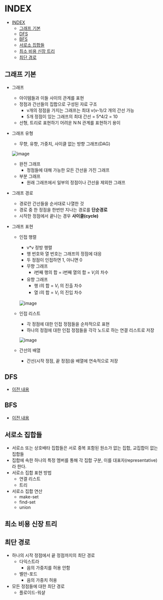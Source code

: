 # INDEX

- [INDEX](#index)
  - [그래프 기본](#그래프-기본)
  - [DFS](#dfs)
  - [BFS](#bfs)
  - [서로소 집합들](#서로소-집합들)
  - [최소 비용 신장 트리](#최소-비용-신장-트리)
  - [최단 경로](#최단-경로)

## 그래프 기본

* 그래프
  * 아이템들과 이들 사이의 관계를 표현
  * 정점과 간선들의 집합으로 구성된 자료 구조
    * v개의 정점을 가지는 그래프는 최대 v(v-1)/2 개의 간선 가능
    * 5개 정점이 있는 그래프의 최대 간선 = 5*4/2 = 10
  * 선형, 트리로 표현하기 어려운 N:N 관계를 표현하기 용이
* 그래프 유형
  * 무향, 유향, 가중치, 사이클 없는 방향 그래프(DAG)

  ![image](https://user-images.githubusercontent.com/122508528/229396500-085881ec-7532-4978-bb45-84e6debc51fe.png)

  * 완전 그래프
    * 정점들에 대해 가능한 모든 간선을 가진 그래프
  * 부분 그래프
    * 원래 그래프에서 일부의 정점이나 간선을 제외한 그래프

* 그래프 경로
  * 경로란 간선들을 순서대로 나열한 것
  * 경로 중 한 정점을 한번만 지나는 경로를 **단순경로**
  * 시작한 정점에서 끝나는 경우 **사이클(cycle)**

* 그래프 표현
  * 인접 행렬
    * v*v 정방 행렬
    * 행 번호와 열 번호는 그래프의 정점에 대응
    * 두 정점이 인접하면 1, 아니면 0
    * 무향 그래프
      * i번째 행의 합 = i번째 열의 합 = $V_i$의 차수
    * 유향 그래프
      * 행 i의 합 = $V_i$ 의 진출 차수
      * 열 i의 합 = $V_i$ 의 진입 차수

    ![image](https://user-images.githubusercontent.com/122508528/229397351-79fb24f0-5b85-459e-bad5-2bc66afb72f5.png)

  * 인접 리스트
    * 각 정점에 대한 인접 정점들을 순차적으로 표현
    * 하나의 정점에 대한 인접 정점들을 각각 노드로 하는 연결 리스트로 저장

    ![image](https://user-images.githubusercontent.com/122508528/229397484-2cbbe3c5-0435-450a-a0b2-93aa84b038b7.png)

  * 간선의 배열
    * 간선(시작 정점, 끝 정점)을 배열에 연속적으로 저장


## DFS

* [이전 내용](https://github.com/rlaehd12/TIL/blob/main/algorithm/0213.md#DFS)

## BFS

* [이전 내용](https://github.com/rlaehd12/TIL/blob/main/algorithm/0220.md#BFS)

## 서로소 집합들

* 서로소 또는 상호배타 집합들은 서로 중복 포함된 원소가 없는 집합, 교집합이 없는 집합들
* 집합에 속한 하나의 특정 멤버를 통해 각 집합 구분, 이를 대표자(representative)라 한다.
* 서로소 집합 표현 방법
  * 연결 리스트
  * 트리
* 서로소 집합 연산
  * make-set
  * find-set
  * union

## 최소 비용 신장 트리


## 최단 경로

* 하나의 시작 정점에서 끝 정점까지의 최단 경로
  * 다익스트라
    * 음의 가중치를 허용 안함
  * 벨만-포드
    * 음의 가중치 허용
* 모든 정점들에 대한 최단 경로
  * 플로이드-워샬
